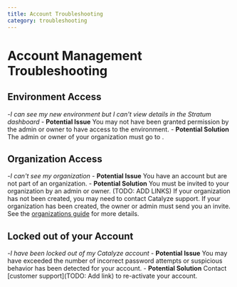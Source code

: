 ```yaml
---
title: Account Troubleshooting
category: troubleshooting
---
```


# Account Management Troubleshooting

## Environment Access
-*I can see my new environment but I can't view details in the Stratum dashboard*
    - **Potential Issue** You may not have been granted permission by the admin or owner to have access to the environment. 
    - **Potential Solution** The admin or owner of your organization must go to .

## Organization Access
-*I can't see my organization*
	- **Potential Issue** You have an account but are not part of an organization.
	- **Potential Solution** You must be invited to your organization by an admin or owner. (TODO: ADD LINKS) If your organization has not been created, you may need to contact Catalyze support.  If your organization has been created, the owner or admin must send you an invite. See the [organizations guide](https://resources.catalyze.io/stratum/articles/concepts/organizations/) for more details.

## Locked out of your Account
-*I have been locked out of my Catalyze account*
	- **Potential Issue** You may have exceeded the number of incorrect password attempts or suspicious behavior has been detected for your account.
	- **Potential Solution** Contact [customer support](TODO: Add link) to re-activate your account.














